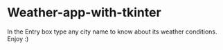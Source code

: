 # Weather-app-with-tkinter
In the Entry box type any city name to know about its weather conditions. Enjoy :)
